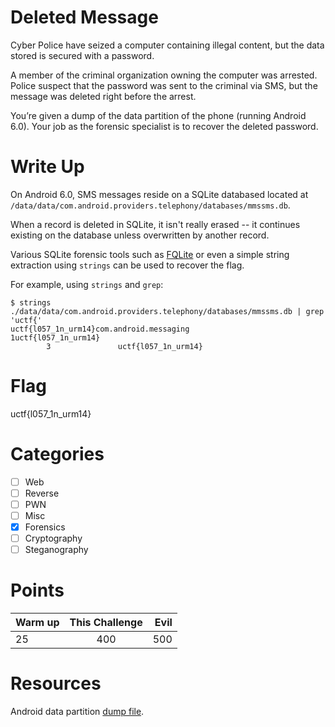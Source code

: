 # Deleted Message
Cyber Police have seized a computer containing illegal content, but the data stored is secured with a password.

A member of the criminal organization owning the computer was arrested. Police suspect that the password was sent to the criminal via SMS, but the message was deleted right before the arrest.

You’re given a dump of the data partition of the phone (running Android 6.0). Your job as the forensic specialist is to recover the deleted password.

# Write Up
On Android 6.0, SMS messages reside on a SQLite databased located at `/data/data/com.android.providers.telephony/databases/mmssms.db`.

When a record is deleted in SQLite, it isn't really erased -- it continues existing on the database unless overwritten by another record.

Various SQLite forensic tools such as [FQLite](https://www.staff.hs-mittweida.de/~pawlaszc/fqlite/) or even a simple string extraction using `strings` can be used to recover the flag.

For example, using `strings` and `grep`:
```
$ strings ./data/data/com.android.providers.telephony/databases/mmssms.db | grep 'uctf{'
uctf{l057_1n_urm14}com.android.messaging
1uctf{l057_1n_urm14}
        3               uctf{l057_1n_urm14}
```

# Flag
uctf{l057_1n_urm14}

# Categories
- [ ] Web
- [ ] Reverse
- [ ] PWN
- [ ] Misc
- [x] Forensics
- [ ] Cryptography
- [ ] Steganography

# Points
| Warm up | This Challenge | Evil |
| ------- |:--------------:| ----:|
| 25      | 400        | 500  |

# Resources
Android data partition [dump file](resources/data.tar.gz).
